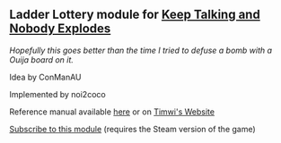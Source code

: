 ## Ladder Lottery module for [Keep Talking and Nobody Explodes](https://keeptalkinggame.com)
_Hopefully this goes better than the time I tried to defuse a bomb with a Ouija board on it._

Idea by ConManAU

Implemented by noi2coco

Reference manual available [here](https://noi2coco.github.io/ktaneLadderLottery/Manual/Ladder%20Lottery.html) or on [Timwi's Website](https://ktane.timwi.de/HTML/Ladder%20Lottery.html)

[Subscribe to this module](https://steamcommunity.com/sharedfiles/filedetails/?id=) (requires the Steam version of the game)
